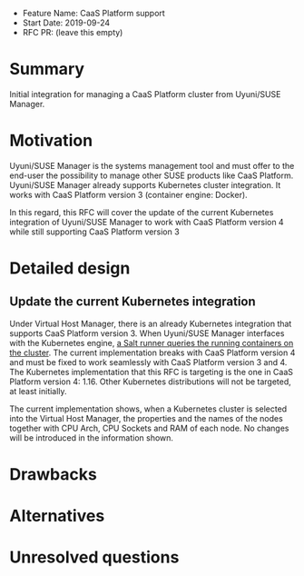 - Feature Name: CaaS Platform support
- Start Date: 2019-09-24
- RFC PR: (leave this empty)

# Summary
[summary]: #summary

Initial integration for managing a CaaS Platform cluster from Uyuni/SUSE Manager.

# Motivation
[motivation]: #motivation

Uyuni/SUSE Manager is the systems management tool and must offer to the end-user the possibility to manage other SUSE products like CaaS Platform.
Uyuni/SUSE Manager already supports Kubernetes cluster integration. It works with CaaS Platform version 3 (container engine: Docker).

In this regard, this RFC will cover the update of the current Kubernetes integration of Uyuni/SUSE Manager to work with CaaS Platform version 4 while still supporting CaaS Platform version 3

# Detailed design
[design]: #detailed-design

## Update the current Kubernetes integration

Under Virtual Host Manager, there is an already Kubernetes integration that supports CaaS Platform version 3.
When Uyuni/SUSE Manager interfaces with the Kubernetes engine, [a Salt runner queries the running containers on the cluster](https://bugzilla.suse.com/show_bug.cgi?id=1149741#c0).
The current implementation breaks with CaaS Platform version 4 and must be fixed to work seamlessly with CaaS Platform version 3 and 4.
The Kubernetes implementation that this RFC is targeting is the one in CaaS Platform version 4: 1.16. Other Kubernetes distributions will not be targeted, at least initially.

The current implementation shows, when a Kubernetes cluster is selected into the Virtual Host Manager, the properties and the names of the nodes together with CPU Arch, CPU Sockets and RAM of each node. No changes will be introduced in the information shown.

# Drawbacks
[drawbacks]: #drawbacks

# Alternatives
[alternatives]: #alternatives

# Unresolved questions
[unresolved]: #unresolved-questions
